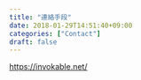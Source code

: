 ```yaml
---
title: "連絡手段"
date: 2018-01-29T14:51:40+09:00
categories: ["Contact"]
draft: false
---
```


https://invokable.net/


<!--
- https://github.com/kawax
- https://lapras.com/public/R4VYMSP
- https://qiita.com/kawax
- https://zenn.dev/kawax
-->

<!--
## フォーム

<form name="contact" method="POST" data-netlify="true">
  <div class="field">
    <label class="label">名前</label>
    <div class="control">
      <input name="name" class="input" type="text" required>
    </div>
  </div>

  <div class="field">
    <label class="label">メール</label>
    <div class="control">
      <input name="email" class="input" type="email" required>
    </div>
  </div>

  <div class="field">
    <label class="label">メッセージ</label>
    <div class="control">
      <textarea name="message" class="textarea" required></textarea>
    </div>
  </div>

  <div class="field">
    <div class="control">
        <button class="button is-primary">送信</button>
    </div>
  </div>

</form>
-->